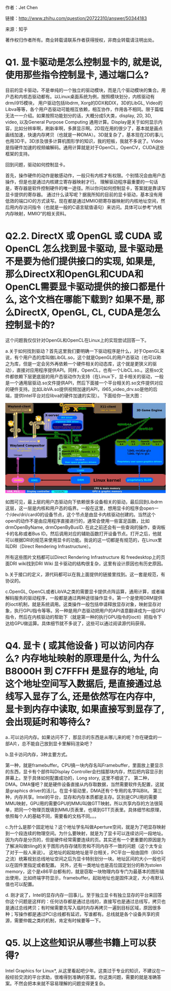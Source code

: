 作者：Jet Chen

链接：http://www.zhihu.com/question/20722310/answer/50344183

来源：知乎

著作权归作者所有。商业转载请联系作者获得授权，非商业转载请注明出处。

# Q1. 显卡驱动是怎么控制显卡的, 就是说, 使用那些指令控制显卡, 通过端口么?

目前的显卡驱动，不是单纯的一个独立的驱动模块，而是几个驱动模块的集合。用户态和内核态驱动都有。以Linux桌面系统为例，按照模块划分，内核驱动有drm/i915模块， 用户驱动包括libdrm, Xorg的DDX和DIX，3D的LibGL, Video的Libva等等，各个用户态驱动可能相互依赖，相互协作，作用各不相同。限于篇幅无法一一介绍。如果按照功能划分的话，大概分成5大类，display, 2D, 3D, video, 以及General Purpose Computing 通用计算。Display是关于如何显示内容，比如分辨率啊，刷新率啊，多屏显示啊。2D现在用的很少了，基本就是画点画线加速，快速内存拷贝（也就是一种DMA）。3D就复杂了，基本现在2D的事儿也用3D干。3D涉及很多计算机图形学的知识，我的短板，我就不多说了。Video是指硬件加速的视频编解码。通用计算就是对于OpenCL，OpenCV，CUDA这些框架的支持。

回到问题，驱动如何控制显卡。

首先，操作硬件的动作是敏感动作，一般只有内核才有权限。个别情况会由用户态操作，但是也是通过内核建立寄存器映射才行。
理解驱动程序最重要的一句话是，寄存器是软件控制硬件的唯一途径。所以你问如何控制显卡，答案就是靠读写显卡提供的寄存器。
通过什么读写呢？据我所知的目前的显卡驱动，基本没有用低效的端口IO的方式读写。现在都是通过MMIO把寄存器映射的内核地址空间，然后用内存访问指令（也就是一般的C语言赋值语句）来访问。具体可以参考”内核内存映射，MMIO“的相关资料。

# Q2.2. DirectX 或 OpenGL 或 CUDA 或 OpenCL 怎么找到显卡驱动, 显卡驱动是不是要为他们提供接口的实现, 如果是, 那么DirectX和OpenGL和CUDA和OpenCL需要显卡驱动提供的接口都是什么, 这个文档在哪能下载到? 如果不是, 那么DirectX, OpenGL, CL, CUDA是怎么控制显卡的?

这个问题我仅仅针对OpenGL和OpenCL在Linux上的实现尝试回答一下。

a.关于如何找到驱动？首先这里我们要明确一下驱动程序是什么，对于OpenGL来说，有个用户态的库叫做LibGL.so，这个就是OpenGL的用户态驱动（也可以称之为库，但是一定会另外再依赖一个硬件相关的动态库，这个就是更狭义的驱动），直接对应用程序提供API。同样，OpenCL，也有一个LibCL.so.。这些so文件都依赖下层更底层的用户态驱动作为支持（在Linux下，显卡相关的驱动，一般是一个通用层驱动.so文件提供API，然后下面接一个平台相关的.so文件提供对应的硬件支持。比如LibVA.so提供视频加速的API，i965_video_drv.so是他的后端，提供Intel平台对应libva的硬件加速的实现）。 下面给你一张大图：

![](res/1.jpg)

如图可见，最上层的用户态驱动向下依赖很多设备相关的驱动，最后回到Libdrm这层，这一层是内核和用户态的临界。一般在这里，想用显卡的程序会open一个/dev/dri/card0的设备节点，这个节点是由显卡内核驱动创建的。当然这个open的动作不是由应用程序直接进行的，通常会使用一些富足函数，比如drmOpenByName, drmOpenByBusID. 在此之前还会有一些查询的操作，查询板卡的名称或者Bus ID。然后调用对应的辅助函数打开设备节点。打开之后，他就可以根据DRI的规范来使用显卡的功能。我说的这一切都是有规范的，在Linux里叫DRI（Direct Rendering Infrastructure）。

所有这些图片文档都可以Direct Rendering Infrastructure 和 freedesktop上的页面DRI wiki找到DRI Wiki
显卡驱动的结构很复杂，这里有设计原因也有历史原因。

b.关于接口的定义，源代码都可以在我上面提供的链接里找到。这一套是规范，有协议的。

c.OpenGL, OpenCL或者LibVA之类的需要显卡提供点阵运算，通用计算，或者编解码服务的驱动程序，一般都是通过两种途径操作显卡。第一个是使用DRM提供的ioctl机制，就是系统调用。这类操作一般包括申请释放显存对象，映射显存对象，执行GPU指令等等。另一种是用户态驱动把用户的API语意翻译成为一组GPU指令，然后在内核驱动的帮助下（就是第一种的执行GPU指令的ioctl）把指令下达给GPU做运算。具体细节就不多说了，这些可以通过阅读源代码获得。

# Q4. 显卡 ( 或其他设备 ) 可以访问内存么? 内存地址映射的原理是什么, 为什么 B8000H 到 C7FFFH 是显存的地址, 向这个地址空间写入数据后, 是直接通过总线写入显存了么, 还是依然写在内存中, 显卡到内存中读取, 如果直接写到显存了, 会出现延时和等待么?

a..可以访问内存。如果访问不了，那显示的东西是从哪儿来的呢？你在硬盘的一部A片，总不能自己放到显卡里解码渲染吧？

b.显卡访问内存，3种主要方式。

第一种，就是framebuffer。CPU搞一块内存名叫Framebuffer，里面放上要显示的东西，显卡有个部件叫DIsplay Controller会扫描那块内存，然后把内容显示到屏幕上。至于具体如何配置成功的，Long story, 这里不细说了。
第二种，DMA。DMA懂吧？就是硬件设备直接从内存取数据，当然需要软件先配置，这就是graphics driver的活儿。在显卡驱动里，DMA还有个专用的名字叫Blit。
第三种，内存共享。Intel的平台，显存和内存本质都是主存。区别是CPU用的需要MMU映射，GPU用的需要GPU的MMU叫做GTT映射。所以共享内存的方法很简单，把同一个物理页既填到MMU页表里，也填到GTT页表里。具体细节和原理，依照每个人的基础不同，需要看的文档不同。。。

c.为什么是那个固定地址？这个地址学名叫做Aperture空间，就是为了吧显存映射到一个段连续的物理空间。为什么要映射，就是为了显卡可以连续访问一段地址。因为内存是分页的，但是硬件经常需要连续的页。其实还有一个更重要的原因是为了解决叫做tiling的关于图形内存存储形势和不同内存不一致的问题（这个太专业了对于一般人来说）。
这地址的起始地址是平台相关，PC平台一般由固件（BIOS之流）统筹规划总线地址空间之后为显卡特别划分一块。地址区间的大小一般也可以在固件里指定或者配置。
另外，还有一类地址也是高位固定划分的称为stolen memory，这个是x86平台都有的，就是窃取一块物理内存专门为最基本的图形输出使用，比如终端字符显示，framebuffer。起始地址也是固件决定，大小有默认值也可以配置。

d. 刚才说了，Intel的显存内存一回事儿。至于独立显卡有独立显存的平台来回答你这个问题是这样的：任何访存都是通过总线的，直接写也是通过总线写，拷贝也是通过总线拷贝；有时候需要先写入临时内存再拷贝一遍到目标区域，原因很多种；写操作都是通过PCI总线都有延迟，写谁都有。总线就是各个设备共享的资源，需要仲裁之类的机制，肯定有时候要等一下。

# Q5. 以上这些知识从哪些书籍上可以获得?

Intel Graphics for Linux*, 从这里看起吧少年。这类过于专业的知识，不建议在一般经验交流的平台求助，很难得到准确的答案。你这类问题，需要的就是准确答案。不然会把本来就不容易理解的问题变得更复杂。
